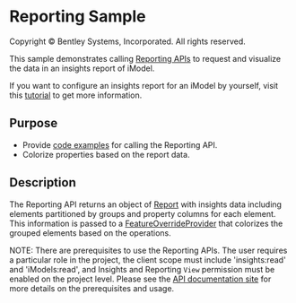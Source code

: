 # Reporting Sample

Copyright © Bentley Systems, Incorporated. All rights reserved.

This sample demonstrates calling [Reporting APIs](https://developer.bentley.com/apis/insights/operations/odata/) to request and visualize the data in an insights report of iModel.

If you want to configure an insights report for an iModel by yourself, visit this [tutorial](https://developer.bentley.com/tutorials/creating-an-insights-report-using-imodel-data/) to get more information.

## Purpose

- Provide [code examples](./ReportingClient.ts) for calling the Reporting API.
- Colorize properties based on the report data.

## Description

The Reporting API returns an object of [Report](https://developer.bentley.com/apis/insights/#reports) with insights data including elements partitioned by groups and property columns for each element.  This information is passed to a [FeatureOverrideProvider](https://www.itwinjs.org/reference/imodeljs-frontend/views/featureoverrideprovider/) that colorizes the grouped elements based on the operations.

NOTE: There are prerequisites to use the Reporting APIs.  The user requires a particular role in the project, the client scope must include 'insights:read' and 'iModels:read', and Insights and Reporting `View` permission must be enabled on the project level.  Please see the [API documentation site](https://developer.bentley.com/apis/insights/operations/odata/) for more details on the prerequisites and usage.
